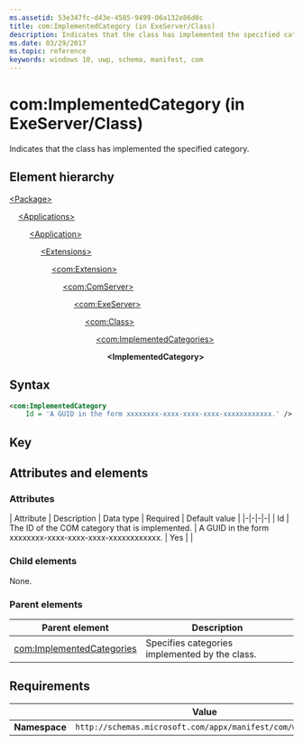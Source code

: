 ```yaml
---
ms.assetid: 53e347fc-d43e-4585-9499-06a132e86d0c
title: com:ImplementedCategory (in ExeServer/Class)
description: Indicates that the class has implemented the specified category (in ExeServer/Class).
ms.date: 03/29/2017
ms.topic: reference
keywords: windows 10, uwp, schema, manifest, com
---
```


# com:ImplementedCategory (in ExeServer/Class)

Indicates that the class has implemented the specified category.

## Element hierarchy

[\<Package\>](element-package.md)

&nbsp;&nbsp;&nbsp;&nbsp;[\<Applications\>](element-applications.md)

&nbsp;&nbsp;&nbsp;&nbsp; &nbsp;&nbsp;&nbsp;&nbsp;[\<Application\>](element-application.md)

&nbsp;&nbsp;&nbsp;&nbsp; &nbsp;&nbsp;&nbsp;&nbsp; &nbsp;&nbsp;&nbsp;&nbsp;[\<Extensions\>](element-1-extensions.md)

&nbsp;&nbsp;&nbsp;&nbsp; &nbsp;&nbsp;&nbsp;&nbsp; &nbsp;&nbsp;&nbsp;&nbsp; &nbsp;&nbsp;&nbsp;&nbsp;[\<com:Extension\>](element-com-extension.md)

&nbsp;&nbsp;&nbsp;&nbsp; &nbsp;&nbsp;&nbsp;&nbsp; &nbsp;&nbsp;&nbsp;&nbsp; &nbsp;&nbsp;&nbsp;&nbsp; &nbsp;&nbsp;&nbsp;&nbsp;[\<com:ComServer\>](element-com-comserver.md)

&nbsp;&nbsp;&nbsp;&nbsp; &nbsp;&nbsp;&nbsp;&nbsp; &nbsp;&nbsp;&nbsp;&nbsp; &nbsp;&nbsp;&nbsp;&nbsp; &nbsp;&nbsp;&nbsp;&nbsp; &nbsp;&nbsp;&nbsp;&nbsp;[\<com:ExeServer\>](element-com-exeserver.md)

&nbsp;&nbsp;&nbsp;&nbsp; &nbsp;&nbsp;&nbsp;&nbsp; &nbsp;&nbsp;&nbsp;&nbsp; &nbsp;&nbsp;&nbsp;&nbsp; &nbsp;&nbsp;&nbsp;&nbsp; &nbsp;&nbsp;&nbsp;&nbsp; &nbsp;&nbsp;&nbsp;&nbsp;[\<com:Class\>](element-com-exeserver-class.md)

&nbsp;&nbsp;&nbsp;&nbsp; &nbsp;&nbsp;&nbsp;&nbsp; &nbsp;&nbsp;&nbsp;&nbsp; &nbsp;&nbsp;&nbsp;&nbsp; &nbsp;&nbsp;&nbsp;&nbsp; &nbsp;&nbsp;&nbsp;&nbsp; &nbsp;&nbsp;&nbsp;&nbsp; &nbsp;&nbsp;&nbsp;&nbsp;[\<com:ImplementedCategories\>](element-com-exe-implementedcategories.md)

&nbsp;&nbsp;&nbsp;&nbsp; &nbsp;&nbsp;&nbsp;&nbsp; &nbsp;&nbsp;&nbsp;&nbsp; &nbsp;&nbsp;&nbsp;&nbsp; &nbsp;&nbsp;&nbsp;&nbsp; &nbsp;&nbsp;&nbsp;&nbsp; &nbsp;&nbsp;&nbsp;&nbsp; &nbsp;&nbsp;&nbsp;&nbsp; &nbsp;&nbsp;&nbsp;&nbsp;**\<ImplementedCategory\>**

## Syntax

```xml
<com:ImplementedCategory
    Id = 'A GUID in the form xxxxxxxx-xxxx-xxxx-xxxx-xxxxxxxxxxxx.' />
```

## Key

## Attributes and elements

### Attributes

| Attribute | Description | Data type | Required | Default value |
|-|-|-|-|
| Id | The ID of the COM category that is implemented. | A GUID in the form xxxxxxxx-xxxx-xxxx-xxxx-xxxxxxxxxxxx. | Yes |  |

### Child elements

None.

### Parent elements

| Parent element | Description |
|-|-|
| [com:ImplementedCategories](element-com-implementedcategories.md) | Specifies categories implemented by the class. |

## Requirements

|   | Value  |
|--|--|
| **Namespace** | `http://schemas.microsoft.com/appx/manifest/com/windows10` |
